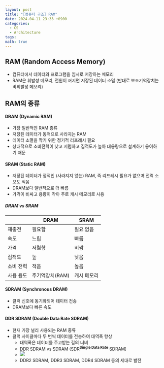 ```yaml
---
layout: post
title: "[컴퓨터 구조] RAM"
date: 2024-04-11 23:33 +0900
categories:
  - CS
  - Architecture
tags: 
math: true
---
```

## **RAM (Random Access Memory)**
- 컴퓨터에서 데이터와 프로그램을 임시로 저장하는 메모리
- RAM은 휘발성 메모리, 전원이 꺼지면 저장된 데이터 소멸 (반대로 보조기억장치는 비휘발성 메모리)

## **RAM의 종류**
#### **DRAM (Dynamic RAM)**
- 가장 일반적인 RAM 종류
- 저장된 데이터가 동적으로 사라지는 RAM
- 데이터 소멸을 막기 위한 정기적 리프레시 필요
- 상대적으로 소비전력이 낮고 저렴하고 집적도가 높아 대용량으로 설계하기 용이하기 때문

#### **SRAM (Static RAM)**
- 저장된 데이터가 정적인 (사라지지 않는) RAM, 즉 리프레시 필요가 없으며 전력 소모도 적음
- DRAM보다 일반적으로 더 빠름
- 가격이 비싸고 용량이 작아 주로 캐시 메모리로 사용

##### **DRAM vs SRAM**

|       | DRAM       | SRAM   |
| ----- | ---------- | ------ |
| 재충전   | 필요함        | 필요 없음  |
| 속도    | 느림         | 빠름     |
| 가격    | 저렴함        | 비쌈     |
| 집적도   | 높          | 낮음     |
| 소비 전력 | 적음         | 높음     |
| 사용 용도 | 주기억장치(RAM) | 캐시 메모리 |

#### **SDRAM (Synchronous DRAM)**
- 클럭 신호에 동기화되어 데이터 전송
- DRAM보다 빠른 속도

#### **DDR SDRAM (Double Data Rate SDRAM)**
- 현재 가장 널리 사용되는 RAM 종류
- 클럭 사이클마다 두 번씩 데이터를 전송하여 대역폭 향상
	- 대역폭은 데이터를 주고받는 길의 너비
	- DDR SDRAM vs SDRAM (SDR<sup>**Single Data Rate**</sup>  SDRAM)
	- ![](https://i.imgur.com/OGrcZ2r.png)
	- DDR2 SDRAM, DDR3 SDRAM, DDR4 SDRAM 등의 세대로 발전
